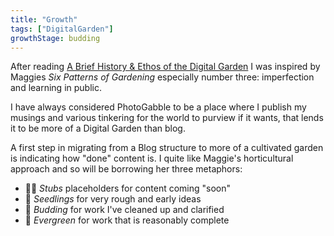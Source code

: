 ```yaml
---
title: "Growth"
tags: ["DigitalGarden"]
growthStage: budding
---
```


After reading <a href="https://maggieappleton.com/garden-history">A Brief History & Ethos of the Digital Garden</a> I was inspired by Maggies <em>Six Patterns of Gardening</em> especially number three: imperfection and learning in public.

I have always considered PhotoGabble to be a place where I publish my musings and various tinkering for the world to purview if it wants, that lends it to be more of a Digital Garden than blog.

A first step in migrating from a Blog structure to more of a cultivated garden is indicating how "done" content is.
I quite like Maggie's horticultural approach and so will be borrowing her three metaphors:

- 👩‍🌾 _Stubs_ placeholders for content coming "soon"
- 🌱 _Seedlings_ for very rough and early ideas
- 🌿 _Budding_ for work I've cleaned up and clarified
- 🌳 _Evergreen_ for work that is reasonably complete